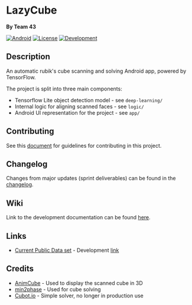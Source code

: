 # LazyCube

**By Team 43**

[![Android](https://img.shields.io/badge/Android-3DDC84?style=flat&logo=android&logoColor=white)](https://developer.android.com/studio)
[![License](https://img.shields.io/badge/License-Apache_2.0-blue.svg)](https://opensource.org/licenses/Apache-2.0)
[![Development](https://img.shields.io/badge/doc-development-blue)](https://projects.cs.nott.ac.uk/comp2002/2022-2023/team43_project/-/wikis/home)

## Description

An automatic rubik's cube scanning and solving Android app, powered by TensorFlow.

The project is split into three main components:

- Tensorflow Lite object detection model - see `deep-learning/`
- Internal logic for aligning scanned faces - see `logic/`
- Android UI representation for the project - see `app/`

## Contributing

See this [document](./CONTRIBUTING.md) for guidelines for contributing in this project.

## Changelog

Changes from major updates (sprint deliverables) can be found in the [changelog](./CHANGELOG.md).

## Wiki

Link to the development documentation can be found [here](https://projects.cs.nott.ac.uk/comp2002/2022-2023/team43_project/-/wikis/home).

## Links

- [Current Public Data set](https://universe.roboflow.com/lazycube/lazycube) - Development [link](https://app.roboflow.com/lazycube/lazycube)

## Credits

- [AnimCube](https://github.com/cjurjiu/AnimCubeAndroid) - Used to display the scanned cube in 3D
- [min2phase](https://github.com/cs0x7f/min2phase) - Used for cube solving
- [Cubot.io](https://github.com/AkshathRaghav/cubot.io ) - Simple solver, no longer in production use